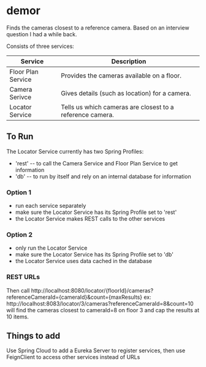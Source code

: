 # demor
Finds the cameras closest to a reference camera. Based on an interview question I had a while back.

Consists of three services:

| Service            | Description                                              |
|--------------------|----------------------------------------------------------|
| Floor Plan Service | Provides the cameras available on a floor.               |
| Camera Serivce     | Gives details (such as location) for a camera.           |
| Locator Service    | Tells us which cameras are closest to a reference camera.|

## To Run
The Locator Service currently has two Spring Profiles:
- 'rest' -- to call the Camera Service and Floor Plan Service to get information
- 'db'   -- to run by itself and rely on an internal database for information

### Option 1
 - run each service separately
 - make sure the Locator Service has its Spring Profile set to 'rest'
 - the Locator Service makes REST calls to the other services

### Option 2
 - only run the Locator Service
 - make sure the Locator Service has its Spring Profile set to 'db'
 - the Locator Service uses data cached in the database
 
### REST URLs
Then call http://localhost:8080/locator/{floorId}/cameras?referenceCameraId={cameraId}&count={maxResults}
ex: http://localhost:8083/locator/3/cameras?referenceCameraId=8&count=10 will find the cameras closest
to cameraId=8 on floor 3 and cap the results at 10 items.
 

## Things to add
Use Spring Cloud to add a Eureka Server to register services, then use
FeignClient to access other services instead of URLs
